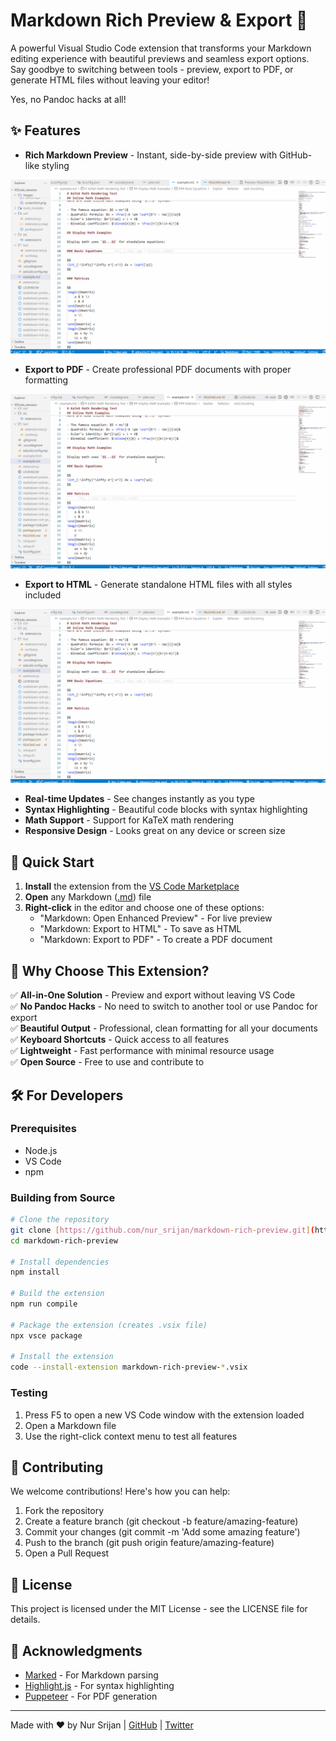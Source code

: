 # Markdown Rich Preview & Export 🚀

A powerful Visual Studio Code extension that transforms your Markdown editing experience with beautiful previews and seamless export options. Say goodbye to switching between tools - preview, export to PDF, or generate HTML files without leaving your editor!

Yes, no Pandoc hacks at all!

## ✨ Features

- **Rich Markdown Preview** - Instant, side-by-side preview with GitHub-like styling

![Enhanced Preview Demo](https://github.com/nur-srijan/markdown-preview-export/raw/refs/heads/main/images/EnhancedPreviewDemo.gif)

- **Export to PDF** - Create professional PDF documents with proper formatting

![Export to PDF Demo](https://github.com/nur-srijan/markdown-preview-export/raw/refs/heads/main/images/ExportPDFDemo.gif)

- **Export to HTML** - Generate standalone HTML files with all styles included

![Export to HTML Demo](https://github.com/nur-srijan/markdown-preview-export/raw/refs/heads/main/images/ExportHTMLDemo.gif)

- **Real-time Updates** - See changes instantly as you type
- **Syntax Highlighting** - Beautiful code blocks with syntax highlighting
- **Math Support** - Support for KaTeX math rendering
- **Responsive Design** - Looks great on any device or screen size

## 🚀 Quick Start

1. **Install** the extension from the [VS Code Marketplace](https://marketplace.visualstudio.com/items?item=your-extension-id)
2. **Open** any Markdown ([.md](cci:7://file:///c:/Users/somit/MyDevOps/VSCode_xtension/README.md:0:0-0:0)) file
3. **Right-click** in the editor and choose one of these options:
   - "Markdown: Open Enhanced Preview" - For live preview
   - "Markdown: Export to HTML" - To save as HTML
   - "Markdown: Export to PDF" - To create a PDF document

## 🎯 Why Choose This Extension?

✅ **All-in-One Solution** - Preview and export without leaving VS Code  
✅ **No Pandoc Hacks** - No need to switch to another tool or use Pandoc for export  
✅ **Beautiful Output** - Professional, clean formatting for all your documents  
✅ **Keyboard Shortcuts** - Quick access to all features  
✅ **Lightweight** - Fast performance with minimal resource usage  
✅ **Open Source** - Free to use and contribute to

## 🛠️ For Developers

### Prerequisites
- Node.js
- VS Code
- npm

### Building from Source

```bash
# Clone the repository
git clone [https://github.com/nur_srijan/markdown-rich-preview.git](https://github.com/nur_srijan/markdown-rich-preview.git)
cd markdown-rich-preview

# Install dependencies
npm install

# Build the extension
npm run compile

# Package the extension (creates .vsix file)
npx vsce package

# Install the extension
code --install-extension markdown-rich-preview-*.vsix
```

### Testing
1. Press F5 to open a new VS Code window with the extension loaded
2. Open a Markdown file
3. Use the right-click context menu to test all features

## 📝 Contributing
We welcome contributions! Here's how you can help:

1. Fork the repository
2. Create a feature branch (git checkout -b feature/amazing-feature)
3. Commit your changes (git commit -m 'Add some amazing feature')
4. Push to the branch (git push origin feature/amazing-feature)
5. Open a Pull Request

## 📄 License
This project is licensed under the MIT License - see the LICENSE file for details.

## 🙏 Acknowledgments
- [Marked](https://github.com/markedjs/marked) - For Markdown parsing
- [Highlight.js](https://highlightjs.org/) - For syntax highlighting
- [Puppeteer](https://pptr.dev/) - For PDF generation

---

Made with ❤️ by Nur Srijan | [GitHub](https://github.com/nur-srijan) | [Twitter](https://twitter.com/nur_srijan)